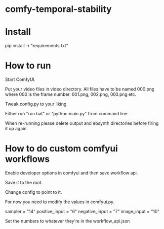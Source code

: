 # comfy-temporal-stability

# Install

pip install -r "requirements.txt"

# How to run

Start ComfyUI.

Put your video files in video directory. All files have to be named 000.png where 000 is the frame number. 001.png, 002.png, 003.png etc.

Tweak config.py to your liking.

Either run "run.bat" or "python main.py" from command line.

When re-running please delete output and ebsynth directories before firing it up again.

# How to do custom comfyui workflows

Enable developer options in comfyui and then save workflow api.

Save it to the root.

Change config to point to it.

For now you need to modify the values in comfyui.py. 

sampler = "14"
positive_input = "6"
negative_input = "7"
image_input = "10"

Set the numbers to whatever they're in the workflow_api.json